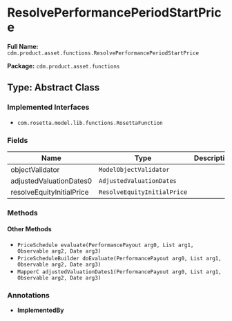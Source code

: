 # ResolvePerformancePeriodStartPrice

**Full Name:** `cdm.product.asset.functions.ResolvePerformancePeriodStartPrice`

**Package:** `cdm.product.asset.functions`

## Type: Abstract Class

### Implemented Interfaces

- `com.rosetta.model.lib.functions.RosettaFunction`

### Fields

| Name | Type | Description |
|------|------|-------------|
| objectValidator | `ModelObjectValidator` |  |
| adjustedValuationDates0 | `AdjustedValuationDates` |  |
| resolveEquityInitialPrice | `ResolveEquityInitialPrice` |  |

### Methods

#### Other Methods

- `PriceSchedule evaluate(PerformancePayout arg0, List arg1, Observable arg2, Date arg3)`
- `PriceScheduleBuilder doEvaluate(PerformancePayout arg0, List arg1, Observable arg2, Date arg3)`
- `MapperC adjustedValuationDates1(PerformancePayout arg0, List arg1, Observable arg2, Date arg3)`

### Annotations

- **ImplementedBy**

